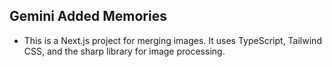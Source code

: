 ## Gemini Added Memories
- This is a Next.js project for merging images. It uses TypeScript, Tailwind CSS, and the sharp library for image processing.
